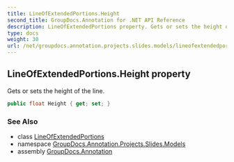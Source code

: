 ```yaml
---
title: LineOfExtendedPortions.Height
second_title: GroupDocs.Annotation for .NET API Reference
description: LineOfExtendedPortions property. Gets or sets the height of the line
type: docs
weight: 30
url: /net/groupdocs.annotation.projects.slides.models/lineofextendedportions/height/
---
```

## LineOfExtendedPortions.Height property

Gets or sets the height of the line.

```csharp
public float Height { get; set; }
```

### See Also

* class [LineOfExtendedPortions](../)
* namespace [GroupDocs.Annotation.Projects.Slides.Models](../../lineofextendedportions/)
* assembly [GroupDocs.Annotation](../../../)



